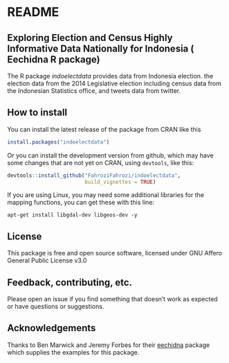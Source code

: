 README
================

## Exploring Election and Census Highly Informative Data Nationally for Indonesia ( Eechidna R package)

The R package *indoelectdata* provides data from Indonesia election. the
election data from the 2014 Legislative election including census data
from the Indonesian Statistics office, and tweets data from twitter.

## How to install

You can install the latest release of the package from CRAN like this

``` r
install.packages("indoelectdata")
```

Or you can install the development version from github, which may have
some changes that are not yet on CRAN, using `devtools`, like this:

``` r
devtools::install_github("FahroziFahrozi/indoelectdata", 
                         build_vignettes = TRUE)
```

If you are using Linux, you may need some additional libraries for the
mapping functions, you can get these with this line:

    apt-get install libgdal-dev libgeos-dev -y

## License

This package is free and open source software, licensed under GNU Affero
General Public License v3.0

## Feedback, contributing, etc.

Please open an issue if you find something that doesn’t work as expected
or have questions or suggestions.

## Acknowledgements

Thanks to Ben Marwick and Jeremy Forbes for their
[eechidna](https://github.com/ropenscilabs/eechidna) package which
supplies the examples for this package.
